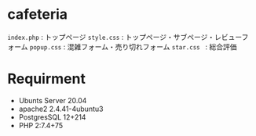 # cafeteria 
`index.php` : トップページ 
`style.css` : トップページ・サブページ・レビューフォーム 
`popup.css` : 混雑フォーム・売り切れフォーム 
`star.css `  : 総合評価  

# Requirment
- Ubunts Server 20.04
- apache2 2.4.41-4ubuntu3
- PostgresSQL 12+214
- PHP 2:7.4+75